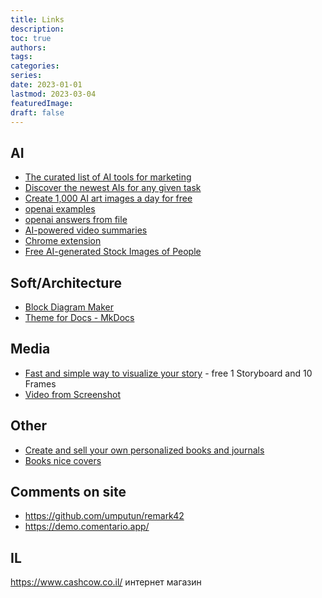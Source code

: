 ```yaml
---
title: Links
description:
toc: true
authors:
tags:
categories:
series:
date: 2023-01-01
lastmod: 2023-03-04
featuredImage:
draft: false
---
```


## AI

- [The curated list of AI tools for marketing](https://airadar.getinference.com/)
- [Discover the newest AIs for any given task](https://theresanaiforthat.com/)
- [Create 1,000 AI art images a day for free](https://playgroundai.com/)
- [openai examples](https://platform.openai.com/examples/default-notes-summary)
- [openai answers from file](https://github.com/openai/openai-cookbook/tree/main/apps/file-q-and-a)
- [AI-powered video summaries](https://www.summarize.tech/)
- [Chrome extension](https://www.plasmo.com/)
- [Free AI-generated Stock Images of People](https://cgfaces.com/en)

## Soft/Architecture

- [Block Diagram Maker](https://falang.io/documents/edit/local)
- [Theme for Docs - MkDocs](https://squidfunk.github.io/mkdocs-material/getting-started/)

## Media

- [Fast and simple way to visualize your story](https://makestoryboard.com/) - free 1 Storyboard and 10 Frames
- [Video from Screenshot](https://screenrun.app/studio)

## Other

- [Create and sell your own personalized books and journals](https://studio.twoworlds.co/)
- [Books nice covers](https://mitpress.mit.edu/search-result-list/?category=CGN)

## Comments on site
- https://github.com/umputun/remark42
- https://demo.comentario.app/
## IL

<https://www.cashcow.co.il/> интернет магазин

